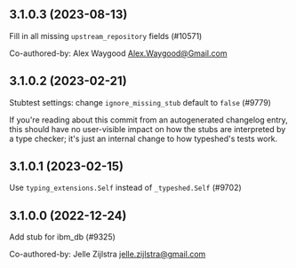## 3.1.0.3 (2023-08-13)

Fill in all missing `upstream_repository` fields (#10571)

Co-authored-by: Alex Waygood <Alex.Waygood@Gmail.com>

## 3.1.0.2 (2023-02-21)

Stubtest settings: change `ignore_missing_stub` default to `false` (#9779)

If you're reading about this commit from an autogenerated changelog entry, this should have no user-visible impact on how the stubs are interpreted by a type checker; it's just an internal change to how typeshed's tests work.

## 3.1.0.1 (2023-02-15)

Use `typing_extensions.Self` instead of `_typeshed.Self` (#9702)

## 3.1.0.0 (2022-12-24)

Add stub for ibm_db (#9325)

Co-authored-by: Jelle Zijlstra <jelle.zijlstra@gmail.com>

